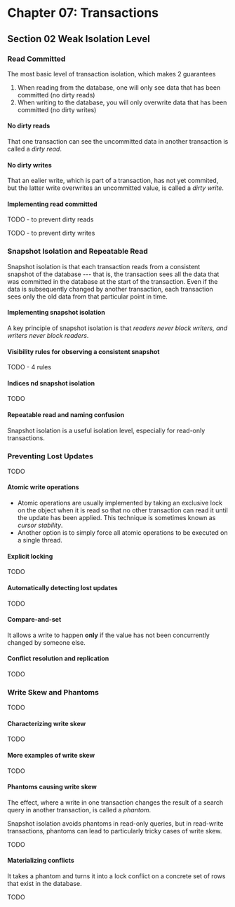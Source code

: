 # Chapter 07: Transactions

## Section 02 Weak Isolation Level

### Read Committed

The most basic level of transaction isolation, which makes 2 guarantees

1. When reading from the database, one will only see data that has been committed (no dirty reads)
2. When writing to the database, you will only overwrite data that has been committed (no dirty writes)

#### No dirty reads

That one transaction can see the uncommitted data in another transaction is called a _dirty read_.

#### No dirty writes

That an ealier write, which is part of a transaction, has not yet commited, but the latter write overwrites an uncommitted value, is called a _dirty write_.

#### Implementing read committed

TODO - to prevent dirty reads

TODO - to prevent dirty writes

### Snapshot Isolation and Repeatable Read

Snapshot isolation is that each transaction reads from a consistent snapshot of the database --- that is, the transaction sees all the data that was committed in the database at the start of the transaction. Even if the data is subsequently changed by another transaction, each transaction sees only the old data from that particular point in time.

#### Implementing snapshot isolation

A key principle of snapshot isolation is that _readers never block writers, and writers never block readers_.

#### Visibility rules for observing a consistent snapshot

TODO - 4 rules

#### Indices nd snapshot isolation

TODO

#### Repeatable read and naming confusion

Snapshot isolation is a useful isolation level, especially for read-only transactions.

### Preventing Lost Updates

TODO

#### Atomic write operations

- Atomic operations are usually implemented by taking an exclusive lock on the object when it is read so that no other transaction can read it until the update has been applied. This technique is sometimes known as _cursor stability_.
- Another option is to simply force all atomic operations to be executed on a single thread.

#### Explicit locking

TODO

#### Automatically detecting lost updates

TODO

#### Compare-and-set

It allows a write to happen **only** if the value has not been concurrently changed by someone else.

#### Conflict resolution and replication

TODO

### Write Skew and Phantoms

TODO

#### Characterizing write skew

TODO

#### More examples of write skew

TODO

#### Phantoms causing write skew

The effect, where a write in one transaction changes the result of a search query in another transaction, is called a _phantom_.

Snapshot isolation avoids phantoms in read-only queries, but in read-write transactions, phantoms can lead to particularly tricky cases of write skew.

TODO

#### Materializing conflicts

It takes a phantom and turns it into a lock conflict on a concrete set of rows that exist in the database.

TODO
